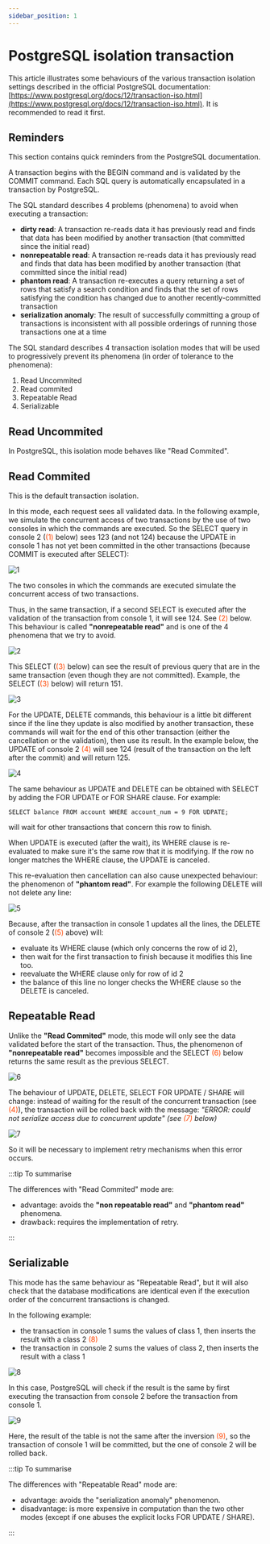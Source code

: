 ```yaml
---
sidebar_position: 1
---
```

# PostgreSQL isolation transaction

This article illustrates some behaviours of the various transaction isolation settings described in the official PostgreSQL documentation: [https://www.postgresql.org/docs/12/transaction-iso.html](https://www.postgresql.org/docs/12/transaction-iso.html). It is recommended to read it first.



## Reminders
This section contains quick reminders from the PostgreSQL documentation.

A transaction begins with the BEGIN command and is validated by the COMMIT command. Each SQL query is automatically encapsulated in a transaction by PostgreSQL.

The SQL standard describes 4 problems (phenomena) to avoid when executing a transaction:
- **dirty read**: A transaction re-reads data it has previously read and finds that data has been modified by another transaction (that committed since the initial read)
- **nonrepeatable read**: A transaction re-reads data it has previously read and finds that data has been modified by another transaction (that committed since the initial read)
- **phantom read**: A transaction re-executes a query returning a set of rows that satisfy a search condition and finds that the set of rows satisfying the condition has changed due to another recently-committed transaction
- **serialization anomaly**: The result of successfully committing a group of transactions is inconsistent with all possible orderings of running those transactions one at a time

The SQL standard describes 4 transaction isolation modes that will be used to progressively prevent its phenomena (in order of tolerance to the phenomena):
1. Read Uncommited
2. Read commited
3. Repeatable Read
4. Serializable



## Read Uncommited

In PostgreSQL, this isolation mode behaves like "Read Commited".



## Read Commited

This is the default transaction isolation.

In this mode, each request sees all validated data. In the following example, we simulate the concurrent access of two transactions by the use of two consoles in which the commands are executed. So the SELECT query in console 2 (<font color="#FF4500">(1)</font>  below) sees 123 (and not 124) because the UPDATE in console 1 has not yet been committed in the other transactions (because COMMIT is executed after SELECT):

![1](postgresql-isolation-asset/1.png)

The two consoles in which the commands are executed simulate the concurrent access of two transactions.

Thus, in the same transaction, if a second SELECT is executed after the validation of the transaction from console 1, it will see 124. See <font color="#FF4500">(2)</font> below. This
behaviour is called **"nonrepeatable read"** and is one of the 4 phenomena that we try to avoid.

![2](postgresql-isolation-asset/2.png)

This SELECT (<font color="#FF4500">(3)</font> below) can see the result of previous query that are in the same transaction (even though they are not committed). Example, the SELECT (<font color="#FF4500">(3)</font> below) will return 151.

![3](postgresql-isolation-asset/3.png)

For the UPDATE, DELETE commands, this behaviour is a little bit different since if the line they update is also modified by another transaction, these commands will wait for the end of this other transaction (either the cancellation or the validation), then use its result. In the example below, the UPDATE of console 2 <font color="#FF4500">(4)</font> will see 124 (result of the transaction on the left after the commit) and will return 125.

![4](postgresql-isolation-asset/4.png)

The same behaviour as UPDATE and DELETE can be obtained with SELECT by adding the FOR UPDATE or FOR SHARE clause. For example:

`SELECT balance FROM account WHERE account_num = 9 FOR UDPATE;` 

will wait for other transactions that concern this row to finish.

When UPDATE is executed (after the wait), its WHERE clause is re-evaluated to make sure it's the same row that it is modifying. If the row no longer matches the WHERE clause, the UPDATE is canceled.

This re-evaluation then cancellation can also cause unexpected behaviour: the phenomenon of **"phantom read"**. For example the following DELETE will not delete any line:

![5](postgresql-isolation-asset/5.png)

Because, after the transaction in console 1 updates all the lines, the DELETE of console 2 (<font color="#FF4500">(5)</font> above) will:
- evaluate its WHERE clause (which only concerns the row of id 2),
- then wait for the first transaction to finish because it modifies this line too.
- reevaluate the WHERE clause only for row of id 2
- the balance of this line no longer checks the WHERE clause so the DELETE is canceled.



## Repeatable Read

Unlike the **"Read Commited"** mode, this mode will only see the data validated before the start of the transaction. Thus, the phenomenon of **"nonrepeatable read"** becomes impossible and the SELECT <font color="#FF4500">(6)</font> below returns the same result as the previous SELECT.

![6](postgresql-isolation-asset/6.png)

The behaviour of UPDATE, DELETE, SELECT FOR UPDATE / SHARE will change: instead of waiting for the result of the concurrent transaction (see <font color="#FF4500">(4)</font>), the transaction will be rolled back with the message:
*"ERROR: could not serialize access due to concurrent update" (see <font color="#FF4500">(7)</font> below)*

![7](postgresql-isolation-asset/7.png)

So it will be necessary to implement retry mechanisms when this error occurs.

:::tip To summarise

The differences with "Read Commited" mode are:
- advantage: avoids the **"non repeatable read"** and **"phantom read"** phenomena.
- drawback: requires the implementation of retry.

:::


## Serializable

This mode has the same behaviour as "Repeatable Read", but it will also check that the database modifications are identical even if the execution order of the concurrent transactions is changed.

In the following example:
- the transaction in console 1 sums the values of class 1, then inserts the result with a class 2 <font color="#FF4500">(8)</font>
- the transaction in console 2 sums the values of class 2, then inserts the result with a class 1

![8](postgresql-isolation-asset/8.png)

In this case, PostgreSQL will check if the result is the same by first executing the transaction from console 2 before the transaction from console 1.

![9](postgresql-isolation-asset/9.png)

Here, the result of the table is not the same after the inversion <font color="#FF4500">(9)</font>, so the transaction of console 1 will be committed, but the one of console 2 will be rolled back.


:::tip To summarise

The differences with "Repeatable Read" mode are:
- advantage: avoids the "serialization anomaly" phenomenon.
- disadvantage: is more expensive in computation than the two other modes (except if one abuses the explicit locks FOR UPDATE / SHARE).

:::